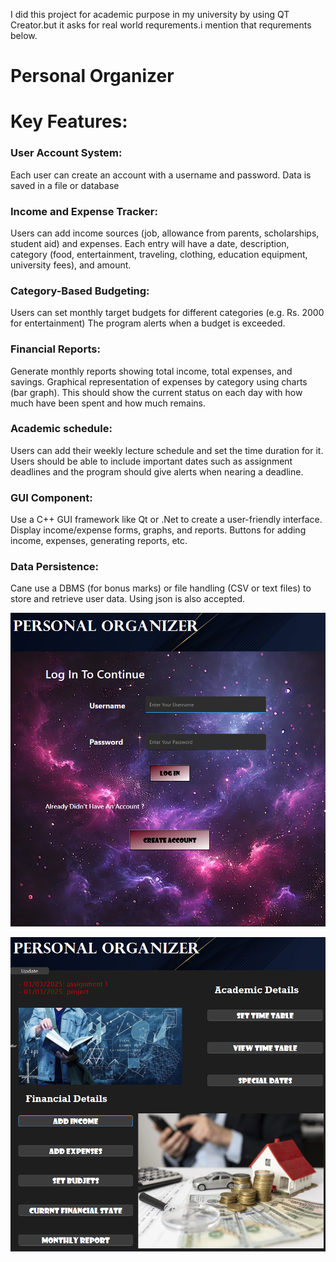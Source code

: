 I did this project for academic purpose in my university by using QT Creator.but it asks for real world requrements.i mention that requrements below.


# Personal Organizer

# Key Features:

### User Account System:
Each user can create an account with a username and password.
Data is saved in a file or database
### Income and Expense Tracker:
Users can add income sources (job, allowance from parents, scholarships, student aid) and expenses.
Each entry will have a date, description, category (food, entertainment, traveling, clothing, education equipment, university fees), and amount.
### Category-Based Budgeting:
Users can set monthly target budgets for different categories (e.g. Rs. 2000 for entertainment)
The program alerts when a budget is exceeded.
### Financial Reports:
Generate monthly reports showing total income, total expenses, and savings.
Graphical representation of expenses by category using charts (bar graph). This should show the current status on each day with how much have been spent and how much remains.
### Academic schedule:
Users can add their weekly lecture schedule and set the time duration for it.
Users should be able to include important dates such as assignment deadlines and the program should give alerts when nearing a deadline.
### GUI Component:
Use a C++ GUI framework like Qt or .Net to create a user-friendly interface.
Display income/expense forms, graphs, and reports.
Buttons for adding income, expenses, generating reports, etc.
### Data Persistence:
Cane use a DBMS (for bonus marks) or file handling (CSV or text files) to store and retrieve user data. Using json is also accepted.


![login](READ/login.png)


![home](READ/homepage.png)